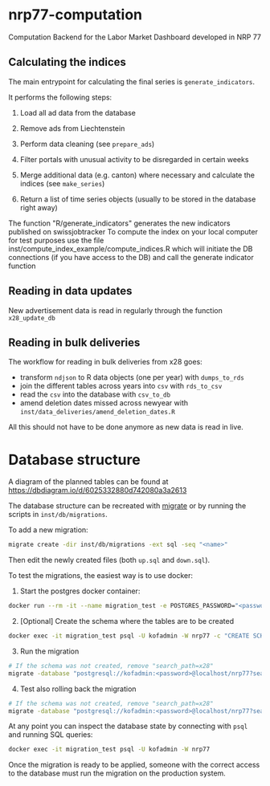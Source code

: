# nrp77-computation

Computation Backend for the Labor Market Dashboard developed in NRP 77

## Calculating the indices

The main entrypoint for calculating the final series is `generate_indicators`.

It performs the following steps:

1.  Load all ad data from the database

2.  Remove ads from Liechtenstein

3.   Perform data cleaning (see `prepare_ads`)

4.  Filter portals with unusual activity to be disregarded in certain weeks

5.   Merge additional data (e.g. canton) where necessary and calculate the indices (see `make_series`)

6.   Return a list of time series objects (usually to be stored in the database right away)

The function "R/generate_indicators" generates the new indicators published on swissjobtracker
To compute the index on your local computer for test purposes use the file inst/compute_index_example/compute_indices.R which will initiate the DB connections (if you have access to the DB) and call the generate indicator function

## Reading in data updates

New advertisement data is read in regularly through the function `x28_update_db`

## Reading in bulk deliveries

The workflow for reading in bulk deliveries from x28 goes:

-   transform `ndjson` to R data objects (one per year) with `dumps_to_rds`
-   join the different tables across years into `csv` with `rds_to_csv`
-   read the `csv` into the database with `csv_to_db`
-   amend deletion dates missed across newyear with `inst/data_deliveries/amend_deletion_dates.R`

All this should not have to be done anymore as new data is read in live.

# Database structure

A diagram of the planned tables can be found at <https://dbdiagram.io/d/6025332880d742080a3a2613>

The database structure can be recreated with
[migrate](https://github.com/golang-migrate/migrate) or by running the scripts
in `inst/db/migrations`.

To add a new migration:

```bash
migrate create -dir inst/db/migrations -ext sql -seq "<name>"
```

Then edit the newly created files (both `up.sql` and `down.sql`).

To test the migrations, the easiest way is to use docker:

1. Start the postgres docker container:

```bash
docker run --rm -it --name migration_test -e POSTGRES_PASSWORD="<password>" -e POSTGRES_USER=kofadmin -e POSTGRES_DB=nrp77 -p 5432:5432 postgres
```

2. [Optional] Create the schema where the tables are to be created

```bash
docker exec -it migration_test psql -U kofadmin -W nrp77 -c "CREATE SCHEMA x28"
```

3. Run the migration

```bash
# If the schema was not created, remove "search_path=x28"
migrate -database "postgresql://kofadmin:<password>@localhost/nrp77?search_path=x28&sslmode=disable" -path inst/db/migrations up
```

4. Test also rolling back the migration

```bash
# If the schema was not created, remove "search_path=x28"
migrate -database "postgresql://kofadmin:<password>@localhost/nrp77?search_path=x28&sslmode=disable" -path inst/db/migrations down 1
```

At any point you can inspect the database state by connecting with `psql` and
running SQL queries:

```bash
docker exec -it migration_test psql -U kofadmin -W nrp77
```

Once the migration is ready to be applied, someone with the correct access to
the database must run the migration on the production system.

